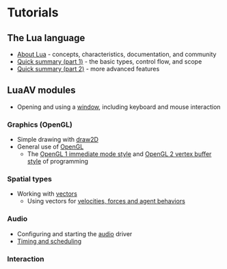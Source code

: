 
# Tutorials

## The Lua language

- [About Lua](about_lua.html) - concepts, characteristics, documentation, and community
- [Quick summary (part 1)](tutorial_lua.html) - the basic types, control flow, and scope
- [Quick summary (part 2)](tutorial_lua_part2.html) - more advanced features

## LuaAV modules

- Opening and using a [window](tutorial_window.html), including keyboard and mouse interaction

### Graphics (OpenGL)

- Simple drawing with [draw2D](tutorial_2D.html)
- General use of [OpenGL](tutorial_opengl.html)
	- The [OpenGL 1 immediate mode style](tutorial_opengl_1.html) and [OpenGL 2 vertex buffer style](tutorial_opengl_2.html) of programming

### Spatial types

- Working with [vectors](tutorial_vec.html)
	- Using vectors for [velocities, forces and agent behaviors](tutorial_vec_force.html)

### Audio

- Configuring and starting the [audio](tutorial_audio.html) driver
- [Timing and scheduling](tutorial_scheduling.html)

### Interaction